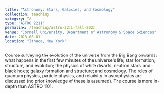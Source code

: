 ```yaml
---
title: "Astronomy: Stars, Galaxies, and Cosmology"
collection: teaching
category: TA
type: "ASTRO 2211"
permalink: /teaching/astro-2211-fall-2023
venue: "Cornell University, Department of Astronomy & Space Sciences"
date: 2023-08-01
location: "Ithaca, New York"
---
```


Course surveying the evolution of the universe from the Big Bang onwards: what happens in the first few minutes of the universe's life; star formation, structure, and evolution; the physics of white dwarfs, neutron stars, and black holes; galaxy formation and structure; and cosmology. The roles of quantum physics, particle physics, and relativity in astrophysics are discussed (no prior knowledge of these is assumed). The course is more in-depth than ASTRO 1101.

